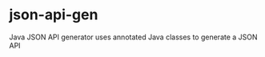 json-api-gen
============

Java JSON API generator uses annotated Java classes to generate a JSON API
